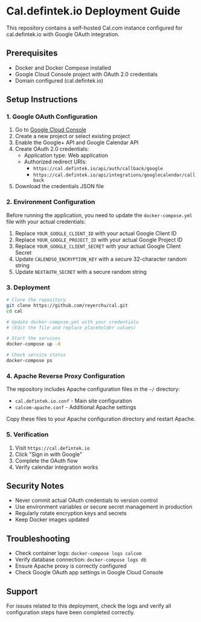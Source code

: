 # Cal.defintek.io Deployment Guide

This repository contains a self-hosted Cal.com instance configured for cal.defintek.io with Google OAuth integration.

## Prerequisites

- Docker and Docker Compose installed
- Google Cloud Console project with OAuth 2.0 credentials
- Domain configured (cal.defintek.io)

## Setup Instructions

### 1. Google OAuth Configuration

1. Go to [Google Cloud Console](https://console.cloud.google.com/)
2. Create a new project or select existing project
3. Enable the Google+ API and Google Calendar API
4. Create OAuth 2.0 credentials:
   - Application type: Web application
   - Authorized redirect URIs:
     - `https://cal.defintek.io/api/auth/callback/google`
     - `https://cal.defintek.io/api/integrations/googlecalendar/callback`
5. Download the credentials JSON file

### 2. Environment Configuration

Before running the application, you need to update the `docker-compose.yml` file with your actual credentials:

1. Replace `YOUR_GOOGLE_CLIENT_ID` with your actual Google Client ID
2. Replace `YOUR_GOOGLE_PROJECT_ID` with your actual Google Project ID  
3. Replace `YOUR_GOOGLE_CLIENT_SECRET` with your actual Google Client Secret
4. Update `CALENDSO_ENCRYPTION_KEY` with a secure 32-character random string
5. Update `NEXTAUTH_SECRET` with a secure random string

### 3. Deployment

```bash
# Clone the repository
git clone https://github.com/reyerchu/cal.git
cd cal

# Update docker-compose.yml with your credentials
# (Edit the file and replace placeholder values)

# Start the services
docker-compose up -d

# Check service status
docker-compose ps
```

### 4. Apache Reverse Proxy Configuration

The repository includes Apache configuration files in the `~/` directory:
- `cal.defintek.io.conf` - Main site configuration
- `calcom-apache.conf` - Additional Apache settings

Copy these files to your Apache configuration directory and restart Apache.

### 5. Verification

1. Visit `https://cal.defintek.io`
2. Click "Sign in with Google"
3. Complete the OAuth flow
4. Verify calendar integration works

## Security Notes

- Never commit actual OAuth credentials to version control
- Use environment variables or secure secret management in production
- Regularly rotate encryption keys and secrets
- Keep Docker images updated

## Troubleshooting

- Check container logs: `docker-compose logs calcom`
- Verify database connection: `docker-compose logs db`
- Ensure Apache proxy is correctly configured
- Check Google OAuth app settings in Google Cloud Console

## Support

For issues related to this deployment, check the logs and verify all configuration steps have been completed correctly. 